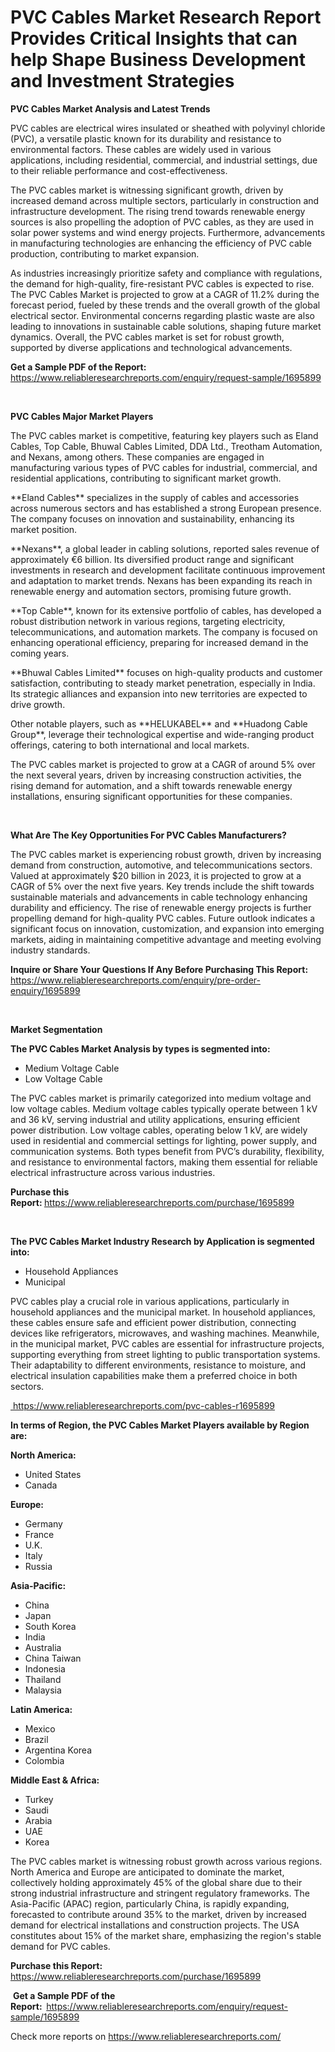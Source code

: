 <p><h1>PVC Cables Market Research Report Provides Critical Insights that can help Shape Business Development and Investment Strategies</h1></p><p><strong>PVC Cables Market Analysis and Latest Trends</strong></p>
<p><p>PVC cables are electrical wires insulated or sheathed with polyvinyl chloride (PVC), a versatile plastic known for its durability and resistance to environmental factors. These cables are widely used in various applications, including residential, commercial, and industrial settings, due to their reliable performance and cost-effectiveness.</p><p>The PVC cables market is witnessing significant growth, driven by increased demand across multiple sectors, particularly in construction and infrastructure development. The rising trend towards renewable energy sources is also propelling the adoption of PVC cables, as they are used in solar power systems and wind energy projects. Furthermore, advancements in manufacturing technologies are enhancing the efficiency of PVC cable production, contributing to market expansion.</p><p>As industries increasingly prioritize safety and compliance with regulations, the demand for high-quality, fire-resistant PVC cables is expected to rise. The PVC Cables Market is projected to grow at a CAGR of 11.2% during the forecast period, fueled by these trends and the overall growth of the global electrical sector. Environmental concerns regarding plastic waste are also leading to innovations in sustainable cable solutions, shaping future market dynamics. Overall, the PVC cables market is set for robust growth, supported by diverse applications and technological advancements.</p></p>
<p><strong>Get a Sample PDF of the Report:&nbsp;</strong> <a href="https://www.reliableresearchreports.com/enquiry/request-sample/1695899?utm_campaign=2294&utm_medium=2&utm_source=Github&utm_content=ia&utm_term=13022025&utm_id=pvc-cables">https://www.reliableresearchreports.com/enquiry/request-sample/1695899</a></p>
<p>&nbsp;</p>
<p><strong>PVC Cables Major Market Players</strong></p>
<p><p>The PVC cables market is competitive, featuring key players such as Eland Cables, Top Cable, Bhuwal Cables Limited, DDA Ltd., Treotham Automation, and Nexans, among others. These companies are engaged in manufacturing various types of PVC cables for industrial, commercial, and residential applications, contributing to significant market growth.</p><p>**Eland Cables** specializes in the supply of cables and accessories across numerous sectors and has established a strong European presence. The company focuses on innovation and sustainability, enhancing its market position.</p><p>**Nexans**, a global leader in cabling solutions, reported sales revenue of approximately €6 billion. Its diversified product range and significant investments in research and development facilitate continuous improvement and adaptation to market trends. Nexans has been expanding its reach in renewable energy and automation sectors, promising future growth.</p><p>**Top Cable**, known for its extensive portfolio of cables, has developed a robust distribution network in various regions, targeting electricity, telecommunications, and automation markets. The company is focused on enhancing operational efficiency, preparing for increased demand in the coming years.</p><p>**Bhuwal Cables Limited** focuses on high-quality products and customer satisfaction, contributing to steady market penetration, especially in India. Its strategic alliances and expansion into new territories are expected to drive growth.</p><p>Other notable players, such as **HELUKABEL** and **Huadong Cable Group**, leverage their technological expertise and wide-ranging product offerings, catering to both international and local markets.</p><p>The PVC cables market is projected to grow at a CAGR of around 5% over the next several years, driven by increasing construction activities, the rising demand for automation, and a shift towards renewable energy installations, ensuring significant opportunities for these companies.</p></p>
<p>&nbsp;</p>
<p><strong>What Are The Key Opportunities For PVC Cables Manufacturers?</strong></p>
<p><p>The PVC cables market is experiencing robust growth, driven by increasing demand from construction, automotive, and telecommunications sectors. Valued at approximately $20 billion in 2023, it is projected to grow at a CAGR of 5% over the next five years. Key trends include the shift towards sustainable materials and advancements in cable technology enhancing durability and efficiency. The rise of renewable energy projects is further propelling demand for high-quality PVC cables. Future outlook indicates a significant focus on innovation, customization, and expansion into emerging markets, aiding in maintaining competitive advantage and meeting evolving industry standards.</p></p>
<p><strong>Inquire or Share Your Questions If Any Before Purchasing This Report:</strong> <a href="https://www.reliableresearchreports.com/enquiry/pre-order-enquiry/1695899?utm_campaign=2294&utm_medium=2&utm_source=Github&utm_content=ia&utm_term=13022025&utm_id=pvc-cables">https://www.reliableresearchreports.com/enquiry/pre-order-enquiry/1695899</a></p>
<p>&nbsp;</p>
<p><strong>Market Segmentation</strong></p>
<p><strong>The PVC Cables Market Analysis by types is segmented into:</strong></p>
<p><ul><li>Medium Voltage Cable</li><li>Low Voltage Cable</li></ul></p>
<p><p>The PVC cables market is primarily categorized into medium voltage and low voltage cables. Medium voltage cables typically operate between 1 kV and 36 kV, serving industrial and utility applications, ensuring efficient power distribution. Low voltage cables, operating below 1 kV, are widely used in residential and commercial settings for lighting, power supply, and communication systems. Both types benefit from PVC’s durability, flexibility, and resistance to environmental factors, making them essential for reliable electrical infrastructure across various industries.</p></p>
<p><strong>Purchase this Report:&nbsp;</strong><a href="https://www.reliableresearchreports.com/purchase/1695899?utm_campaign=2294&utm_medium=2&utm_source=Github&utm_content=ia&utm_term=13022025&utm_id=pvc-cables">https://www.reliableresearchreports.com/purchase/1695899</a></p>
<p>&nbsp;</p>
<p><strong>The PVC Cables Market Industry Research by Application is segmented into:</strong></p>
<p><ul><li>Household Appliances</li><li>Municipal</li></ul></p>
<p><p>PVC cables play a crucial role in various applications, particularly in household appliances and the municipal market. In household appliances, these cables ensure safe and efficient power distribution, connecting devices like refrigerators, microwaves, and washing machines. Meanwhile, in the municipal market, PVC cables are essential for infrastructure projects, supporting everything from street lighting to public transportation systems. Their adaptability to different environments, resistance to moisture, and electrical insulation capabilities make them a preferred choice in both sectors.</p></p>
<p><a href="https://www.reliableresearchreports.com/pvc-cables-r1695899?utm_campaign=2294&utm_medium=2&utm_source=Github&utm_content=ia&utm_term=13022025&utm_id=pvc-cables">&nbsp;https://www.reliableresearchreports.com/pvc-cables-r1695899</a></p>
<p><strong>In terms of Region, the PVC Cables Market Players available by Region are:</strong></p>
<p>
    <p> <strong> North America: </strong>
        <ul>
            <li>United States</li>
            <li>Canada</li>
        </ul>
        </p> 
    <p> <strong> Europe: </strong>
        <ul>
            <li>Germany</li>
            <li>France</li>
            <li>U.K.</li>
            <li>Italy</li>
            <li>Russia</li>
        </ul>
        </p> 
    <p> <strong> Asia-Pacific: </strong>
        <ul>
            <li>China</li>
            <li>Japan</li>
            <li>South Korea</li>
            <li>India</li>
            <li>Australia</li>
            <li>China Taiwan</li>
            <li>Indonesia</li>
            <li>Thailand</li>
            <li>Malaysia</li>
        </ul>
        </p> 
    <p> <strong> Latin America: </strong>
        <ul>
            <li>Mexico</li>
            <li>Brazil</li>
            <li>Argentina Korea</li>
            <li>Colombia</li>
        </ul>
        </p> 
    <p> <strong> Middle East & Africa: </strong>
        <ul>
            <li>Turkey</li>
            <li>Saudi</li>
            <li>Arabia</li>
            <li>UAE</li>
            <li>Korea</li>
        </ul>
    </p>
    </p>
<p><p>The PVC cables market is witnessing robust growth across various regions. North America and Europe are anticipated to dominate the market, collectively holding approximately 45% of the global share due to their strong industrial infrastructure and stringent regulatory frameworks. The Asia-Pacific (APAC) region, particularly China, is rapidly expanding, forecasted to contribute around 35% to the market, driven by increased demand for electrical installations and construction projects. The USA constitutes about 15% of the market share, emphasizing the region's stable demand for PVC cables.</p></p>
<p><strong>Purchase this Report: </strong><a href="https://www.reliableresearchreports.com/purchase/1695899?utm_campaign=2294&utm_medium=2&utm_source=Github&utm_content=ia&utm_term=13022025&utm_id=pvc-cables">https://www.reliableresearchreports.com/purchase/1695899</a></p>
<p>&nbsp;<strong>Get a Sample PDF of the Report:&nbsp;&nbsp;</strong><a href="https://www.reliableresearchreports.com/enquiry/request-sample/1695899?utm_campaign=2294&utm_medium=2&utm_source=Github&utm_content=ia&utm_term=13022025&utm_id=pvc-cables">https://www.reliableresearchreports.com/enquiry/request-sample/1695899</a></p>
<p><strong></strong></p>
<p>Check more reports on <a href="https://www.reliableresearchreports.com/?utm_campaign=2294&utm_medium=2&utm_source=Github&utm_content=ia&utm_term=13022025&utm_id=pvc-cables">https://www.reliableresearchreports.com/</a></p>